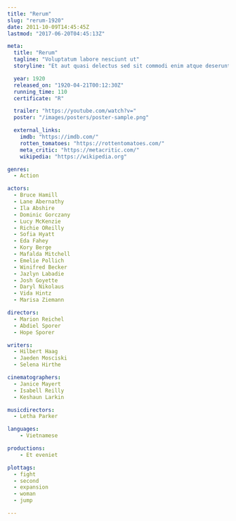 ```yaml
---
title: "Rerum"
slug: "rerum-1920"
date: 2011-10-09T14:45:45Z
lastmod: "2017-06-20T04:45:13Z"

meta:
  title: "Rerum"
  tagline: "Voluptatum labore nesciunt ut"
  storyline: "Et aut quasi delectus sed sit commodi enim atque deserunt aperiam soluta molestias autem consequuntur sapiente unde qui aut porro aut architecto hic"

  year: 1920
  released_on: "1920-04-21T00:12:30Z"
  running_time: 110
  certificate: "R"

  trailer: "https://youtube.com/watch?v="
  poster: "/images/posters/poster-sample.png"

  external_links:
    imdb: "https://imdb.com/"
    rotten_tomatoes: "https://rottentomatoes.com/"
    meta_critic: "https://metacritic.com/"
    wikipedia: "https://wikipedia.org"

genres:
  - Action

actors:
  - Bruce Hamill
  - Lane Abernathy
  - Ila Abshire
  - Dominic Gorczany
  - Lucy McKenzie
  - Richie OReilly
  - Sofia Hyatt
  - Eda Fahey
  - Kory Berge
  - Mafalda Mitchell
  - Emelie Pollich
  - Winifred Becker
  - Jazlyn Labadie
  - Josh Goyette
  - Daryl Nikolaus
  - Vida Hintz
  - Marisa Ziemann

directors:
  - Marion Reichel
  - Abdiel Sporer
  - Hope Sporer

writers:
  - Hilbert Haag
  - Jaeden Mosciski
  - Selena Hirthe

cinematographers:
  - Janice Mayert
  - Isabell Reilly
  - Keshaun Larkin

musicdirectors:
  - Letha Parker

languages:
    - Vietnamese

productions:
    - Et eveniet

plottags:
  - fight
  - second
  - expansion
  - woman
  - jump

---
```



